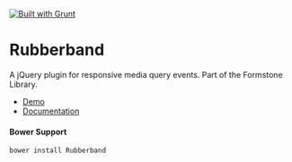 <a href="http://gruntjs.com" target="_blank"><img src="https://cdn.gruntjs.com/builtwith.png" alt="Built with Grunt"></a> 
# Rubberband 

A jQuery plugin for responsive media query events. Part of the Formstone Library. 

- [Demo](http://formstone.it/components/Rubberband/demo/index.html) 
- [Documentation](http://formstone.it/rubberband/) 

#### Bower Support 
`bower install Rubberband`